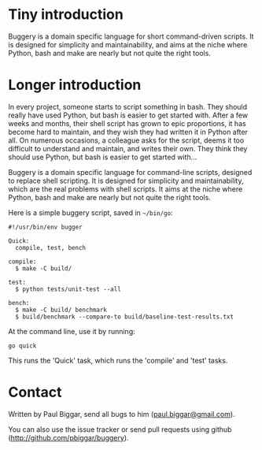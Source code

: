 Tiny introduction
==============================

Buggery is a domain specific language for short command-driven scripts.  It is
designed for simplicity and maintainability, and aims at the niche where
Python, bash and make are nearly but not quite the right tools. 

Longer introduction
==============================

In every project, someone starts to script something in bash. They should
really have used Python, but bash is easier to get started with. After a few
weeks and months, their shell script has grown to epic proportions, it has
become hard to maintain, and they wish they had written it in Python after all.
On numerous occasions, a colleague asks for the script, deems it too difficult
to understand and maintain, and writes their own. They think they should use
Python, but bash is easier to get started with...

Buggery is a domain specific language for command-line scripts, designed to
replace shell scripting. It is designed for simplicity and maintainability,
which are the real problems with shell scripts. It aims at the niche where
Python, bash and make are nearly but not quite the right tools. 

Here is a simple buggery script, saved in `~/bin/go`:

    #!/usr/bin/env bugger 

    Quick:
      compile, test, bench

    compile:
      $ make -C build/

    test:
      $ python tests/unit-test --all

    bench:
      $ make -C build/ benchmark
      $ build/benchmark --compare-to build/baseline-test-results.txt

At the command line, use it by running:

    go quick

This runs the 'Quick' task, which runs the 'compile' and 'test' tasks.


Contact
==============================

Written by Paul Biggar, send all bugs to him (paul.biggar@gmail.com).

You can also use the issue tracker or send pull requests using github (http://github.com/pbiggar/buggery).
